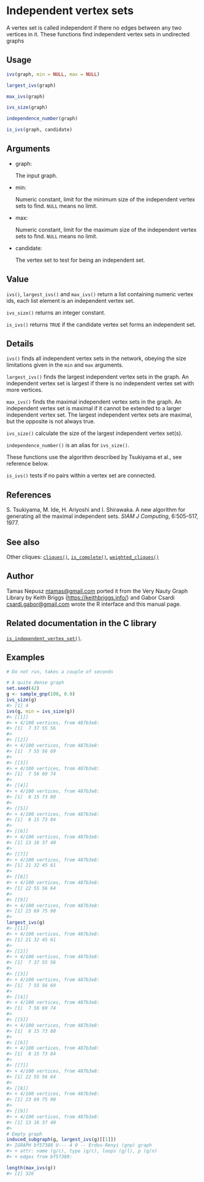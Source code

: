 # Independent vertex sets

A vertex set is called independent if there no edges between any two
vertices in it. These functions find independent vertex sets in
undirected graphs

## Usage

``` r
ivs(graph, min = NULL, max = NULL)

largest_ivs(graph)

max_ivs(graph)

ivs_size(graph)

independence_number(graph)

is_ivs(graph, candidate)
```

## Arguments

- graph:

  The input graph.

- min:

  Numeric constant, limit for the minimum size of the independent vertex
  sets to find. `NULL` means no limit.

- max:

  Numeric constant, limit for the maximum size of the independent vertex
  sets to find. `NULL` means no limit.

- candidate:

  The vertex set to test for being an independent set.

## Value

`ivs()`, `largest_ivs()` and `max_ivs()` return a list containing
numeric vertex ids, each list element is an independent vertex set.

`ivs_size()` returns an integer constant.

`is_ivs()` returns `TRUE` if the candidate vertex set forms an
independent set.

## Details

`ivs()` finds all independent vertex sets in the network, obeying the
size limitations given in the `min` and `max` arguments.

`largest_ivs()` finds the largest independent vertex sets in the graph.
An independent vertex set is largest if there is no independent vertex
set with more vertices.

`max_ivs()` finds the maximal independent vertex sets in the graph. An
independent vertex set is maximal if it cannot be extended to a larger
independent vertex set. The largest independent vertex sets are maximal,
but the opposite is not always true.

`ivs_size()` calculate the size of the largest independent vertex
set(s).

`independence_number()` is an alias for `ivs_size()`.

These functions use the algorithm described by Tsukiyama et al., see
reference below.

`is_ivs()` tests if no pairs within a vertex set are connected.

## References

S. Tsukiyama, M. Ide, H. Ariyoshi and I. Shirawaka. A new algorithm for
generating all the maximal independent sets. *SIAM J Computing*,
6:505–517, 1977.

## See also

Other cliques: [`cliques()`](https://r.igraph.org/reference/cliques.md),
[`is_complete()`](https://r.igraph.org/reference/is_complete.md),
[`weighted_cliques()`](https://r.igraph.org/reference/weighted_cliques.md)

## Author

Tamas Nepusz <ntamas@gmail.com> ported it from the Very Nauty Graph
Library by Keith Briggs (<https://keithbriggs.info/>) and Gabor Csardi
<csardi.gabor@gmail.com> wrote the R interface and this manual page.

## Related documentation in the C library

[`is_independent_vertex_set()`](https://igraph.org/c/html/latest/igraph-Cliques.html#igraph_is_independent_vertex_set).

## Examples

``` r
# Do not run, takes a couple of seconds

# A quite dense graph
set.seed(42)
g <- sample_gnp(100, 0.9)
ivs_size(g)
#> [1] 4
ivs(g, min = ivs_size(g))
#> [[1]]
#> + 4/100 vertices, from 487b3e8:
#> [1]  7 37 55 56
#> 
#> [[2]]
#> + 4/100 vertices, from 487b3e8:
#> [1]  7 55 56 69
#> 
#> [[3]]
#> + 4/100 vertices, from 487b3e8:
#> [1]  7 56 69 74
#> 
#> [[4]]
#> + 4/100 vertices, from 487b3e8:
#> [1]  8 15 73 80
#> 
#> [[5]]
#> + 4/100 vertices, from 487b3e8:
#> [1]  8 15 73 84
#> 
#> [[6]]
#> + 4/100 vertices, from 487b3e8:
#> [1] 13 16 37 40
#> 
#> [[7]]
#> + 4/100 vertices, from 487b3e8:
#> [1] 21 32 45 61
#> 
#> [[8]]
#> + 4/100 vertices, from 487b3e8:
#> [1] 22 55 56 64
#> 
#> [[9]]
#> + 4/100 vertices, from 487b3e8:
#> [1] 23 69 75 90
#> 
largest_ivs(g)
#> [[1]]
#> + 4/100 vertices, from 487b3e8:
#> [1] 21 32 45 61
#> 
#> [[2]]
#> + 4/100 vertices, from 487b3e8:
#> [1]  7 37 55 56
#> 
#> [[3]]
#> + 4/100 vertices, from 487b3e8:
#> [1]  7 55 56 69
#> 
#> [[4]]
#> + 4/100 vertices, from 487b3e8:
#> [1]  7 56 69 74
#> 
#> [[5]]
#> + 4/100 vertices, from 487b3e8:
#> [1]  8 15 73 80
#> 
#> [[6]]
#> + 4/100 vertices, from 487b3e8:
#> [1]  8 15 73 84
#> 
#> [[7]]
#> + 4/100 vertices, from 487b3e8:
#> [1] 22 55 56 64
#> 
#> [[8]]
#> + 4/100 vertices, from 487b3e8:
#> [1] 23 69 75 90
#> 
#> [[9]]
#> + 4/100 vertices, from 487b3e8:
#> [1] 13 16 37 40
#> 
# Empty graph
induced_subgraph(g, largest_ivs(g)[[1]])
#> IGRAPH bf57388 U--- 4 0 -- Erdos-Renyi (gnp) graph
#> + attr: name (g/c), type (g/c), loops (g/l), p (g/n)
#> + edges from bf57388:

length(max_ivs(g))
#> [1] 326
```
